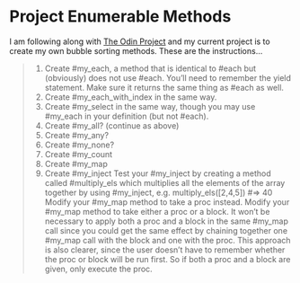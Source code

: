 # Project Enumerable Methods
I am following along with [The Odin Project](https://www.theodinproject.com/courses/ruby-programming/lessons/advanced-building-blocks?ref=lnav) and my current project is to create my own bubble sorting methods. These are the instructions...

>1. Create #my_each, a method that is identical to #each but (obviously) does not use #each. You’ll need to remember the yield statement. Make sure it returns the same thing as #each as well.
>2. Create #my_each_with_index in the same way.
>3. Create #my_select in the same way, though you may use #my_each in your definition (but not #each).
>4. Create #my_all? (continue as above)
>5. Create #my_any?
>6. Create #my_none?
>7. Create #my_count
>8. Create #my_map
>9. Create #my_inject
>Test your #my_inject by creating a method called #multiply_els which multiplies all the elements of the array together by using #my_inject, e.g. multiply_els([2,4,5]) #=> 40
>Modify your #my_map method to take a proc instead.
>Modify your #my_map method to take either a proc or a block. It won’t be necessary to apply both a proc and a block in the same #my_map call since you could get the same effect by chaining together one #my_map call with the block and one with the proc. This approach is also clearer, since the user doesn’t have to remember whether the proc or block will be run first. So if both a proc and a block are given, only execute the proc.